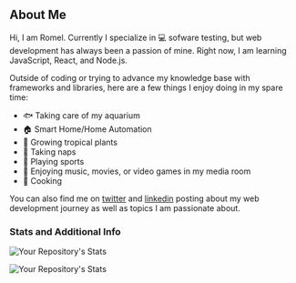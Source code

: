 ## About Me

Hi, I am Romel. Currently I specialize in 💻 sofware testing, but web development has always been a passion of mine. Right now, I am learning JavaScript, React, and Node.js.

Outside of coding or trying to advance my knowledge base with frameworks and libraries, here are a few things I enjoy doing in my spare time:

  - 🐟 Taking care of my aquarium
  - 🏠 Smart Home/Home Automation
  - 🌱 Growing tropical plants 
  - 🛌 Taking naps
  - 🏈 Playing sports
  - 🎥 Enjoying music, movies, or video games in my media room
  - 🍳 Cooking

You can also find me on [twitter](https://www.twitter.com/omerome) and [linkedin](https://www.linkedin.com/in/romelwilliams/) posting about my web development journey as well as topics I am passionate about.

### Stats and Additional Info 

![Your Repository's Stats](https://github-readme-stats.vercel.app/api?username=omerome83&theme=nord&show_icons=true&count_private=true)  

![Your Repository's Stats](https://github-readme-stats.vercel.app/api/top-langs/?username=omerome83&theme=blue-green)

